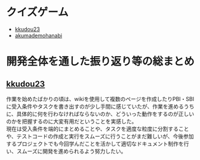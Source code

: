 # クイズゲーム
- [kkudou23](https://github.com/kkudou23)
- [akumademohanabi](https://github.com/akumademohanabi)

# 開発全体を通した振り返り等の総まとめ
## [kkudou23](https://github.com/kkudou23)
作業を始めたばかりの頃は、wikiを使用して複数のページを作成したりPBI・SBIに受入条件やタスクを書き出すのが少し手間に感じていたが、作業を進めるうちに、具体的に何を行わなければならないのか、どういった動作をするのが正しいのかを把握するのに大変有用だということを実感した。  
現在は受入条件を端的にまとめることや、タスクを適度な粒度に分割することや、テストコードの作成と実行をスムーズに行うことがまだ難しいが、今後参加するプロジェクトでも今回学んだことを活かして適切なドキュメント制作を行い、スムーズに開発を進められるよう努力したい。